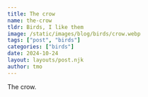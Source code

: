 ```yaml
---
title: The crow
name: the-crow
tldr: Birds, I like them
image: /static/images/blog/birds/crow.webp
tags: ["post", "birds"]
categories: ["birds"]
date: 2024-10-24
layout: layouts/post.njk
author: tmo
---
```


The crow.
